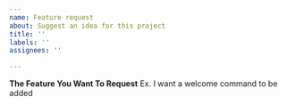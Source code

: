 ```yaml
---
name: Feature request
about: Suggest an idea for this project
title: ''
labels: ''
assignees: ''

---
```


**The Feature You Want To Request**
Ex. I want a welcome command to be added
